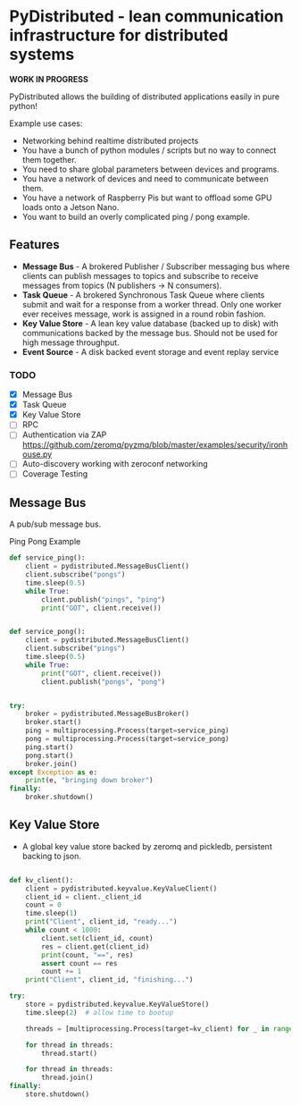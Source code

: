 # PyDistributed - lean communication infrastructure for distributed systems

**WORK IN PROGRESS**

PyDistributed allows the building of distributed applications easily in pure python!

Example use cases:

- Networking behind realtime distributed projects
- You have a bunch of python modules / scripts but no way to connect them together.
- You need to share global parameters between devices and programs.
- You have a network of devices and need to communicate between them.
- You have a network of Raspberry Pis but want to offload some GPU loads onto a Jetson Nano.
- You want to build an overly complicated ping / pong example.

## Features

- **Message Bus** - A brokered Publisher / Subscriber messaging bus where clients can publish messages to topics and subscribe to receive messages from topics (N publishers -> N consumers).
- **Task Queue** - A brokered Synchronous Task Queue where clients submit and wait for a response from a worker thread. Only one worker ever receives message, work is assigned in a round robin fashion.
- **Key Value Store** - A lean key value database (backed up to disk) with communications backed by the message bus. Should not be used for high message throughput.
- **Event Source** - A disk backed event storage and event replay service

### TODO

- [x] Message Bus
- [x] Task Queue
- [x] Key Value Store
- [ ] RPC
- [ ] Authentication via ZAP https://github.com/zeromq/pyzmq/blob/master/examples/security/ironhouse.py
- [ ] Auto-discovery working with zeroconf networking
- [ ] Coverage Testing

## Message Bus

A pub/sub message bus.

Ping Pong Example

```python
def service_ping():
    client = pydistributed.MessageBusClient()
    client.subscribe("pongs")
    time.sleep(0.5)
    while True:
        client.publish("pings", "ping")
        print("GOT", client.receive())


def service_pong():
    client = pydistributed.MessageBusClient()
    client.subscribe("pings")
    time.sleep(0.5)
    while True:
        print("GOT", client.receive())
        client.publish("pongs", "pong")


try:
    broker = pydistributed.MessageBusBroker()
    broker.start()
    ping = multiprocessing.Process(target=service_ping)
    pong = multiprocessing.Process(target=service_pong)
    ping.start()
    pong.start()
    broker.join()
except Exception as e:
    print(e, "bringing down broker")
finally:
    broker.shutdown()
```

## Key Value Store

- A global key value store backed by zeromq and pickledb, persistent backing to json.

```python

def kv_client():
    client = pydistributed.keyvalue.KeyValueClient()
    client_id = client._client_id
    count = 0
    time.sleep(1)
    print("Client", client_id, "ready...")
    while count < 1000:
        client.set(client_id, count)
        res = client.get(client_id)
        print(count, "==", res)
        assert count == res
        count += 1
    print("Client", client_id, "finishing...")

try:
    store = pydistributed.keyvalue.KeyValueStore()
    time.sleep(2)  # allow time to bootup

    threads = [multiprocessing.Process(target=kv_client) for _ in range(4)]

    for thread in threads:
        thread.start()

    for thread in threads:
        thread.join()
finally:
    store.shutdown()

```
